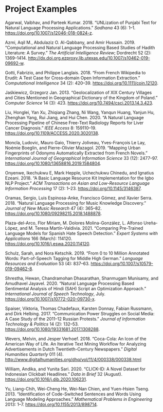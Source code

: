 # Project Examples

Agarwal, Vaibhav, and Parteek Kumar. 2018. “UNLization of Punjabi Text for Natural Language Processing Applications.” *Sadhana* 43 (6): 1–1. <https://doi.org/10.1007/s12046-018-0824-z>.

Azmi, Aqil M., Abdulaziz O. Al-Qabbany, and Amir Hussain. 2019. “Computational and Natural Language Processing Based Studies of Hadith Literature: A Survey.” *The Artificial Intelligence Review*; Dordrecht 52 (2): 1369–1414. <http://dx.doi.org.ezproxy.lib.utexas.edu/10.1007/s10462-019-09692-w>.

Gotti, Fabrizio, and Philippe Langlais. 2018. “From French Wikipedia to Erudit: A Test Case for Cross‐domain Open Information Extraction.” *Computational Intelligence* 34 (2): 420–39. <https://doi.org/10.1111/coin.12120>.

Jaśkiewicz, Grzegorz Jan. 2013. “Geolocalization of XIX Century Villages and Cities Mentioned in Geographical Dictionary of the Kingdom of Poland.” *Computer Science* 14 (3): 423. <https://doi.org/10.7494/csci.2013.14.3.423>.

Liu, Honglei, Yan Xu, Zhiqiang Zhang, Ni Wang, Yanqun Huang, Yanjun Hu, Zhenghan Yang, Rui Jiang, and Hui Chen. 2020. “A Natural Language Processing Pipeline of Chinese Free-Text Radiology Reports for Liver Cancer Diagnosis.” *IEEE Access* 8: 159110–19. <https://doi.org/10.1109/ACCESS.2020.3020138>.

Moncla, Ludovic, Mauro Gaio, Thierry Joliveau, Yves-François Le Lay, Noémie Boeglin, and Pierre-Olivier Mazagol. 2019. “Mapping Urban Fingerprints of Odonyms Automatically Extracted from French Novels.” *International Journal of Geographical Information Science* 33 (12): 2477–97. <https://doi.org/10.1080/13658816.2019.1584804>.

Onyenwe, Ikechukwu E, Mark Hepple, Uchechukwu Chinedu, and Ignatius Ezeani. 2018. “A Basic Language Resource Kit Implementation for the Igbo NLP Project.” *ACM Transactions on Asian and Low-Resource Language Information Processing* 17 (2): 1–23. <https://doi.org/10.1145/3146387>.

Oramas, Sergio, Luis Espinosa-Anke, Francisco Gómez, and Xavier Serra. 2018. “Natural Language Processing for Music Knowledge Discovery.” *Journal of New Music Research* 47 (4): 365–82. <https://doi.org/10.1080/09298215.2018.1488878>.

Plaza-del-Arco, Flor Miriam, M. Dolores Molina-González, L. Alfonso Ureña-López, and M. Teresa Martín-Valdivia. 2021. “Comparing Pre-Trained Language Models for Spanish Hate Speech Detection.” *Expert Systems with Applications* 166 (March): 114120. <https://doi.org/10.1016/j.eswa.2020.114120>.

Schulz, Sarah, and Nora Ketschik. 2019. “From 0 to 10 Million Annotated Words: Part-of-Speech Tagging for Middle High German.” *Language Resources and Evaluation* 53 (4): 837–63. <https://doi.org/10.1007/s10579-019-09462-8>.

Shrestha, Hewan, Chandramohan Dhasarathan, Shanmugam Munisamy, and Amudhavel Jayavel. 2020. “Natural Language Processing Based Sentimental Analysis of Hindi (SAH) Script an Optimization Approach.” *International Journal of Speech Technology*, July. <https://doi.org/10.1007/s10772-020-09730-x>.

Spaiser, Viktoria, Thomas Chadefaux, Karsten Donnay, Fabian Russmann, and Dirk Helbing. 2017. “Communication Power Struggles on Social Media: A Case Study of the 2011–12 Russian Protests.” *Journal of Information Technology & Politics* 14 (2): 132–53. <https://doi.org/10.1080/19331681.2017.1308288>.

Wevers, Melvin, and Jesper Verhoef. 2018. “Coca-Cola: An Icon of the American Way of Life. An Iterative Text Mining Workflow for Analyzing Advertisements in Dutch Twentieth-Century Newspapers.” *Digital Humanities Quarterly* 011 (4). <http://www.digitalhumanities.org/dhq/vol/11/4/000338/000338.html>

William, Andika, and Yunita Sari. 2020. “CLICK-ID: A Novel Dataset for Indonesian Clickbait Headlines.” *Data in Brief* 32 (August). <https://doi.org/10.1016/j.dib.2020.106231>.

Yu, Liang-Chih, Wei-Cheng He, Wei-Nan Chien, and Yuen-Hsien Tseng. 2013. “Identification of Code-Switched Sentences and Words Using Language Modeling Approaches.” *Mathematical Problems in Engineering* 2013: 1–7. <https://doi.org/10.1155/2013/898714>.